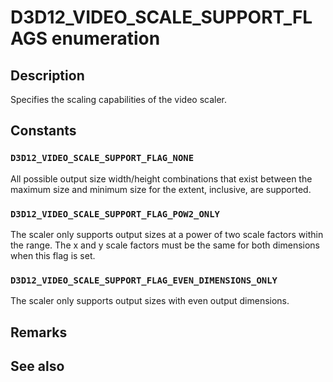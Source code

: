 # D3D12_VIDEO_SCALE_SUPPORT_FLAGS enumeration

## Description

Specifies the scaling capabilities of the video scaler.

## Constants

### `D3D12_VIDEO_SCALE_SUPPORT_FLAG_NONE`

All possible output size width/height combinations that exist between the maximum size and minimum size for the extent, inclusive, are supported.

### `D3D12_VIDEO_SCALE_SUPPORT_FLAG_POW2_ONLY`

The scaler only supports output sizes at a power of two scale factors within the range. The x and y scale factors must be the same for both dimensions when this flag is set.

### `D3D12_VIDEO_SCALE_SUPPORT_FLAG_EVEN_DIMENSIONS_ONLY`

The scaler only supports output sizes with even output dimensions.

## Remarks

## See also